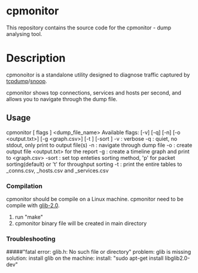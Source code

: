 # cpmonitor

This repository contains the source code for the cpmonitor - dump analysing tool.


# Description

cpmonoitor is a standalone utility designed to diagnose traffic captured by [tcpdump](www.tcpdump.org)/[snoop](http://snoopwpf.codeplex.com/).

cpmonitor shows top connections, services and hosts per second, and allows you to navigate through the dump file. 


## Usage

cpmonitor [ flags ] <dump_file_name>
Available flags: [-v] [-q] [-n] [-o <output.txt>] [-g <graph.csv>] [-t <name>] [-sort <flag>]
  -v     : verbose
  -q     : quiet, no stdout, only print to output file(s)
  -n     : navigate through dump file
  -o     : create output file <output.txt> for the report
  -g     : create a timeline graph and print to <graph.csv>
  -sort  : set top enteties sorting method, <flags> 'p' for packet sorting(default) or 't' for throughput sorting
  -t     : print the entire tables to <name>_conns.csv, <name>_hosts.csv and <name>_services.csv
  
  
### Compilation

cpmonitor should be compile on a Linux machine.
cpmonitor need to be compile with [glib-2.0](https://developer.gnome.org/glib/).

1. run "make"
2. cpmonitor binary file will be created in main directory


### Troubleshooting

#####"fatal error: glib.h: No such file or directory"
problem: glib is missing
solution: install glib on the machine: install: "sudo apt-get install libglib2.0-dev"
